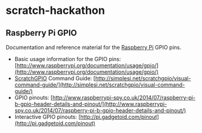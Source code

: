 # scratch-hackathon
## Raspberry Pi GPIO
Documentation and reference material for the [Raspberry Pi](http://www.raspberrypi.org/) GPIO pins.

- Basic usage information for the GPIO pins:  [http://www.raspberrypi.org/documentation/usage/gpio/](http://www.raspberrypi.org/documentation/usage/gpio/)
- [ScratchGPIO](http://simplesi.net/scratchgpio/) Command Guide:  [http://simplesi.net/scratchgpio/visual-command-guide/](http://simplesi.net/scratchgpio/visual-command-guide/)
- GPIO pinouts: [http://www.raspberrypi-spy.co.uk/2014/07/raspberry-pi-b-gpio-header-details-and-pinout/](http://www.raspberrypi-spy.co.uk/2014/07/raspberry-pi-b-gpio-header-details-and-pinout/)
- Interactive GPIO pinouts: [http://pi.gadgetoid.com/pinout](http://pi.gadgetoid.com/pinout)

